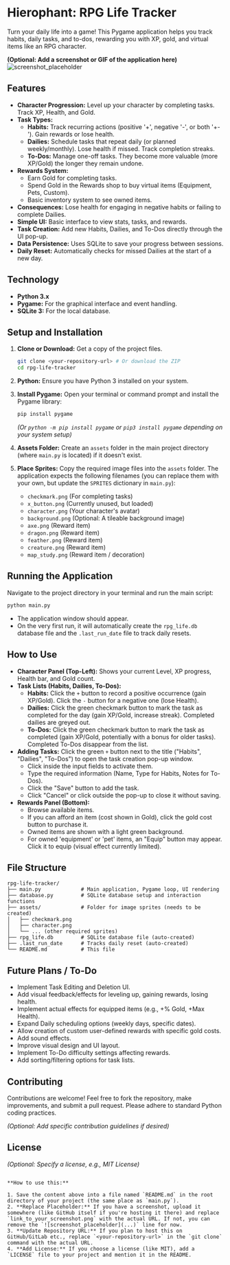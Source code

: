 

# Hierophant: RPG Life Tracker

Turn your daily life into a game! This Pygame application helps you track habits, daily tasks, and to-dos, rewarding you with XP, gold, and virtual items like an RPG character.

**(Optional: Add a screenshot or GIF of the application here)** ![screenshot_placeholder](link_to_your_screenshot.png)

## Features

- **Character Progression:** Level up your character by completing tasks. Track XP, Health, and Gold.
- **Task Types:**
  - **Habits:** Track recurring actions (positive '+', negative '-', or both '+-'). Gain rewards or lose health.
  - **Dailies:** Schedule tasks that repeat daily (or planned weekly/monthly). Lose health if missed. Track completion streaks.
  - **To-Dos:** Manage one-off tasks. They become more valuable (more XP/Gold) the longer they remain undone.
- **Rewards System:**
  - Earn Gold for completing tasks.
  - Spend Gold in the Rewards shop to buy virtual items (Equipment, Pets, Custom).
  - Basic inventory system to see owned items.
- **Consequences:** Lose health for engaging in negative habits or failing to complete Dailies.
- **Simple UI:** Basic interface to view stats, tasks, and rewards.
- **Task Creation:** Add new Habits, Dailies, and To-Dos directly through the UI pop-up.
- **Data Persistence:** Uses SQLite to save your progress between sessions.
- **Daily Reset:** Automatically checks for missed Dailies at the start of a new day.

## Technology

- **Python 3.x**
- **Pygame:** For the graphical interface and event handling.
- **SQLite 3:** For the local database.

## Setup and Installation

1. **Clone or Download:** Get a copy of the project files.
   
   ```bash
   git clone <your-repository-url> # Or download the ZIP
   cd rpg-life-tracker
   ```

2. **Python:** Ensure you have Python 3 installed on your system.

3. **Install Pygame:** Open your terminal or command prompt and install the Pygame library:
   
   ```bash
   pip install pygame
   ```
   
   *(Or `python -m pip install pygame` or `pip3 install pygame` depending on your system setup)*

4. **Assets Folder:** Create an `assets` folder in the main project directory (where `main.py` is located) if it doesn't exist.

5. **Place Sprites:** Copy the required image files into the `assets` folder. The application expects the following filenames (you can replace them with your own, but update the `SPRITES` dictionary in `main.py`):
   
   - `checkmark.png` (For completing tasks)
   - `x_button.png` (Currently unused, but loaded)
   - `character.png` (Your character's avatar)
   - `background.png` (Optional: A tileable background image)
   - `axe.png` (Reward item)
   - `dragon.png` (Reward item)
   - `feather.png` (Reward item)
   - `creature.png` (Reward item)
   - `map_study.png` (Reward item / decoration)

## Running the Application

Navigate to the project directory in your terminal and run the main script:

```bash
python main.py
```



* The application window should appear.
* On the very first run, it will automatically create the `rpg_life.db` database file and the `.last_run_date` file to track daily resets.

## How to Use

* **Character Panel (Top-Left):** Shows your current Level, XP progress, Health bar, and Gold count.
* **Task Lists (Habits, Dailies, To-Dos):**
  * **Habits:** Click the `+` button to record a positive occurrence (gain XP/Gold). Click the `-` button for a negative one (lose Health).
  * **Dailies:** Click the green checkmark button to mark the task as completed for the day (gain XP/Gold, increase streak). Completed dailies are greyed out.
  * **To-Dos:** Click the green checkmark button to mark the task as completed (gain XP/Gold, potentially with a bonus for older tasks). Completed To-Dos disappear from the list.
* **Adding Tasks:** Click the green `+` button next to the title ("Habits", "Dailies", "To-Dos") to open the task creation pop-up window.
  * Click inside the input fields to activate them.
  * Type the required information (Name, Type for Habits, Notes for To-Dos).
  * Click the "Save" button to add the task.
  * Click "Cancel" or click outside the pop-up to close it without saving.
* **Rewards Panel (Bottom):**
  * Browse available items.
  * If you can afford an item (cost shown in Gold), click the gold cost button to purchase it.
  * Owned items are shown with a light green background.
  * For owned 'equipment' or 'pet' items, an "Equip" button may appear. Click it to equip (visual effect currently limited).

## File Structure

```
rpg-life-tracker/
├── main.py             # Main application, Pygame loop, UI rendering
├── database.py         # SQLite database setup and interaction functions
├── assets/             # Folder for image sprites (needs to be created)
│   ├── checkmark.png
│   ├── character.png
│   └── ... (other required sprites)
├── rpg_life.db         # SQLite database file (auto-created)
├── .last_run_date      # Tracks daily reset (auto-created)
└── README.md           # This file
```

## Future Plans / To-Do

* Implement Task Editing and Deletion UI.
* Add visual feedback/effects for leveling up, gaining rewards, losing health.
* Implement actual effects for equipped items (e.g., +% Gold, +Max Health).
* Expand Daily scheduling options (weekly days, specific dates).
* Allow creation of custom user-defined rewards with specific gold costs.
* Add sound effects.
* Improve visual design and UI layout.
* Implement To-Do difficulty settings affecting rewards.
* Add sorting/filtering options for task lists.

## Contributing

Contributions are welcome! Feel free to fork the repository, make improvements, and submit a pull request. Please adhere to standard Python coding practices.

*(Optional: Add specific contribution guidelines if desired)*

## License

*(Optional: Specify a license, e.g., MIT License)*

```

**How to use this:**

1. Save the content above into a file named `README.md` in the root directory of your project (the same place as `main.py`).
2. **Replace Placeholder:** If you have a screenshot, upload it somewhere (like GitHub itself if you're hosting it there) and replace `link_to_your_screenshot.png` with the actual URL. If not, you can remove the `![screenshot_placeholder](...)` line for now.
3. **Update Repository URL:** If you plan to host this on GitHub/GitLab etc., replace `<your-repository-url>` in the `git clone` command with the actual URL.
4. **Add License:** If you choose a license (like MIT), add a `LICENSE` file to your project and mention it in the README.